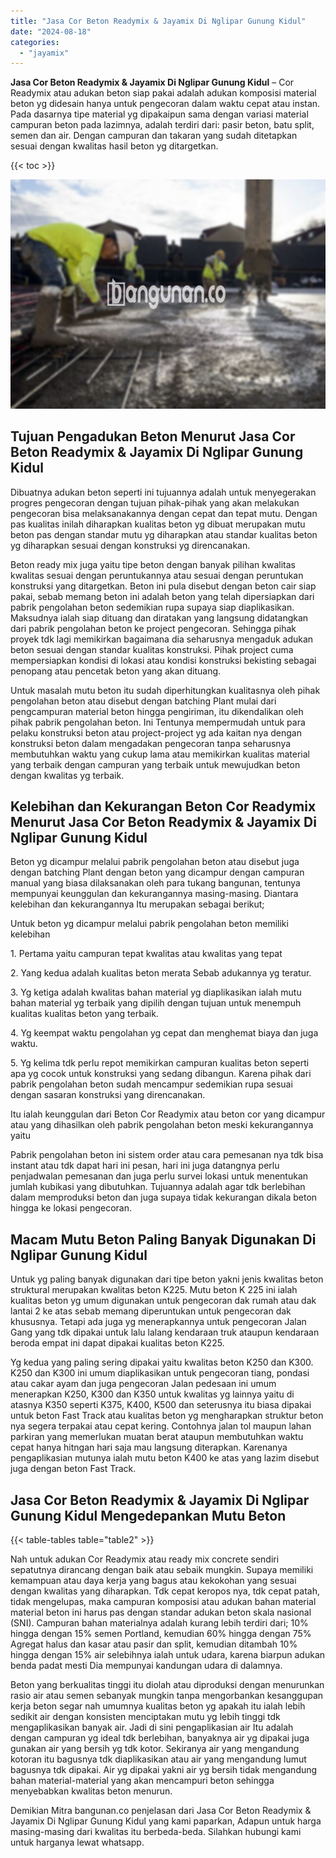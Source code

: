 ```yaml
---
title: "Jasa Cor Beton Readymix & Jayamix Di Nglipar Gunung Kidul"
date: "2024-08-18"
categories: 
  - "jayamix"
---
```


**Jasa Cor Beton Readymix & Jayamix Di Nglipar Gunung Kidul** – Cor Readymix atau adukan beton siap pakai adalah adukan komposisi material beton yg didesain hanya untuk pengecoran dalam waktu cepat atau instan. Pada dasarnya tipe material yg dipakaipun sama dengan variasi material campuran beton pada lazimnya, adalah terdiri dari: pasir beton, batu split, semen dan air. Dengan campuran dan takaran yang sudah ditetapkan sesuai dengan kwalitas hasil beton yg ditargetkan.

{{< toc >}}

![Jasa Cor Beton Readymix & Jayamix Di Nglipar Gunung Kidul](/images/jasa-cor-readymix-39.png)

## Tujuan Pengadukan Beton Menurut Jasa Cor Beton Readymix & Jayamix Di Nglipar Gunung Kidul

Dibuatnya adukan beton seperti ini tujuannya adalah untuk menyegerakan progres pengecoran dengan tujuan pihak-pihak yang akan melakukan pengecoran bisa melaksanakannya dengan cepat dan tepat mutu. Dengan pas kualitas inilah diharapkan kualitas beton yg dibuat merupakan mutu beton pas dengan standar mutu yg diharapkan atau standar kualitas beton yg diharapkan sesuai dengan konstruksi yg direncanakan.

Beton ready mix juga yaitu tipe beton dengan banyak pilihan kwalitas kwalitas sesuai dengan peruntukannya atau sesuai dengan peruntukan konstruksi yang ditargetkan. Beton ini pula disebut dengan beton cair siap pakai, sebab memang beton ini adalah beton yang telah dipersiapkan dari pabrik pengolahan beton sedemikian rupa supaya siap diaplikasikan. Maksudnya ialah siap dituang dan diratakan yang langsung didatangkan dari pabrik pengolahan beton ke project pengecoran. Sehingga pihak proyek tdk lagi memikirkan bagaimana dia seharusnya mengaduk adukan beton sesuai dengan standar kualitas konstruksi. Pihak project cuma mempersiapkan kondisi di lokasi atau kondisi konstruksi bekisting sebagai penopang atau pencetak beton yang akan dituang.

Untuk masalah mutu beton itu sudah diperhitungkan kualitasnya oleh pihak pengolahan beton atau disebut dengan batching Plant mulai dari pengcampuran material beton hingga pengiriman, itu dikendalikan oleh pihak pabrik pengolahan beton. Ini Tentunya mempermudah untuk para pelaku konstruksi beton atau project-project yg ada kaitan nya dengan konstruksi beton dalam mengadakan pengecoran tanpa seharusnya membutuhkan waktu yang cukup lama atau memikirkan kualitas material yang terbaik dengan campuran yang terbaik untuk mewujudkan beton dengan kwalitas yg terbaik.

## Kelebihan dan Kekurangan Beton Cor Readymix Menurut Jasa Cor Beton Readymix & Jayamix Di Nglipar Gunung Kidul

Beton yg dicampur melalui pabrik pengolahan beton atau disebut juga dengan batching Plant dengan beton yang dicampur dengan campuran manual yang biasa dilaksanakan oleh para tukang bangunan, tentunya mempunyai keunggulan dan kekurangannya masing-masing. Diantara kelebihan dan kekurangannya Itu merupakan sebagai berikut;

Untuk beton yg dicampur melalui pabrik pengolahan beton memiliki kelebihan

1\. Pertama yaitu campuran tepat kwalitas atau kwalitas yang tepat

2\. Yang kedua adalah kualitas beton merata Sebab adukannya yg teratur.

3\. Yg ketiga adalah kwalitas bahan material yg diaplikasikan ialah mutu bahan material yg terbaik yang dipilih dengan tujuan untuk menempuh kualitas kualitas beton yang terbaik.

4\. Yg keempat waktu pengolahan yg cepat dan menghemat biaya dan juga waktu.

5\. Yg kelima tdk perlu repot memikirkan campuran kualitas beton seperti apa yg cocok untuk konstruksi yang sedang dibangun. Karena pihak dari pabrik pengolahan beton sudah mencampur sedemikian rupa sesuai dengan sasaran konstruksi yang direncanakan.

Itu ialah keunggulan dari Beton Cor Readymix atau beton cor yang dicampur atau yang dihasilkan oleh pabrik pengolahan beton meski kekurangannya yaitu

Pabrik pengolahan beton ini sistem order atau cara pemesanan nya tdk bisa instant atau tdk dapat hari ini pesan, hari ini juga datangnya perlu penjadwalan pemesanan dan juga perlu survei lokasi untuk menentukan jumlah kubikasi yang dibutuhkan. Tujuannya adalah agar tdk berlebihan dalam memproduksi beton dan juga supaya tidak kekurangan dikala beton hingga ke lokasi pengecoran.

## Macam Mutu Beton Paling Banyak Digunakan Di Nglipar Gunung Kidul

Untuk yg paling banyak digunakan dari tipe beton yakni jenis kwalitas beton struktural merupakan kwalitas beton K225. Mutu beton K 225 ini ialah kualitas beton yg umum digunakan untuk pengecoran dak rumah atau dak lantai 2 ke atas sebab memang diperuntukan untuk pengecoran dak khususnya. Tetapi ada juga yg menerapkannya untuk pengecoran Jalan Gang yang tdk dipakai untuk lalu lalang kendaraan truk ataupun kendaraan beroda empat ini dapat dipakai kualitas beton K225.

Yg kedua yang paling sering dipakai yaitu kwalitas beton K250 dan K300. K250 dan K300 ini umum diaplikasikan untuk pengecoran tiang, pondasi atau cakar ayam dan juga pengecoran Jalan pedesaan ini umum menerapkan K250, K300 dan K350 untuk kwalitas yg lainnya yaitu di atasnya K350 seperti K375, K400, K500 dan seterusnya itu biasa dipakai untuk beton Fast Track atau kualitas beton yg mengharapkan struktur beton nya segera terpakai atau cepat kering. Contohnya jalan tol maupun lahan parkiran yang memerlukan muatan berat ataupun membutuhkan waktu cepat hanya hitngan hari saja mau langsung diterapkan. Karenanya pengaplikasian mutunya ialah mutu beton K400 ke atas yang lazim disebut juga dengan beton Fast Track.

## Jasa Cor Beton Readymix & Jayamix Di Nglipar Gunung Kidul Mengedepankan Mutu Beton

{{< table-tables table="table2" >}}

Nah untuk adukan Cor Readymix atau ready mix concrete sendiri sepatutnya dirancang dengan baik atau sebaik mungkin. Supaya memiliki kemampuan atau daya kerja yang bagus atau kekokohan yang sesuai dengan kwalitas yang diharapkan. Tdk cepat keropos nya, tdk cepat patah, tidak mengelupas, maka campuran komposisi atau adukan bahan material material beton ini harus pas dengan standar adukan beton skala nasional (SNI). Campuran bahan materialnya adalah kurang lebih terdiri dari; 10% hingga dengan 15% semen Portland, kemudian 60% hingga dengan 75% Agregat halus dan kasar atau pasir dan split, kemudian ditambah 10% hingga dengan 15% air selebihnya ialah untuk udara, karena biarpun adukan benda padat mesti Dia mempunyai kandungan udara di dalamnya.

Beton yang berkualitas tinggi itu diolah atau diproduksi dengan menurunkan rasio air atau semen sebanyak mungkin tanpa mengorbankan kesanggupan kerja beton segar nah umumnya kualitas beton yg apakah itu ialah lebih sedikit air dengan konsisten menciptakan mutu yg lebih tinggi tdk mengaplikasikan banyak air. Jadi di sini pengaplikasian air Itu adalah dengan campuran yg ideal tdk berlebihan, banyaknya air yg dipakai juga gunakan air yang bersih yg tdk kotor. Sekiranya air yang mengandung kotoran itu bagusnya tdk diaplikasikan atau air yang mengandung lumut bagusnya tdk dipakai. Air yg dipakai yakni air yg bersih tidak mengandung bahan material-material yang akan mencampuri beton sehingga menyebabkan kwalitas beton menurun.

Demikian Mitra bangunan.co penjelasan dari Jasa Cor Beton Readymix & Jayamix Di Nglipar Gunung Kidul yang kami paparkan, Adapun untuk harga masing-masing dari kwalitas itu berbeda-beda. Silahkan hubungi kami untuk harganya lewat whatsapp.
